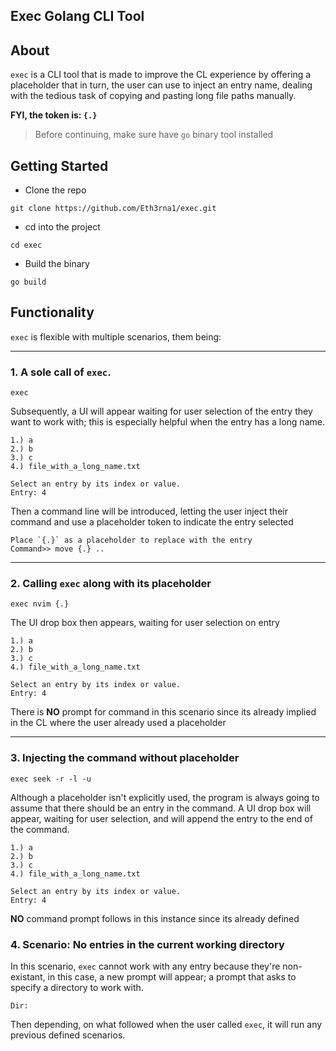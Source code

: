 ## Exec Golang CLI Tool

## About
`exec` is a CLI tool that is made to improve the CL experience by offering a placeholder that in turn, the user can use to inject an entry name, dealing with the tedious task of copying and pasting long file paths manually.

**FYI, the token is: `{.}`**

> Before continuing, make sure have `go` binary tool installed

## Getting Started
* Clone the repo
```console
git clone https://github.com/Eth3rna1/exec.git
```

* cd into the project
```console
cd exec
```

* Build the binary
```console
go build
```
## Functionality
`exec` is flexible with multiple scenarios, them being:

---
### 1. A sole call of `exec`.
```console
exec
 ```
Subsequently, a UI will appear waiting for user selection of the entry they want to work with; this is especially helpful when the entry has a long name.

```text
1.) a
2.) b
3.) c
4.) file_with_a_long_name.txt

Select an entry by its index or value.
Entry: 4
```

Then a command line will be introduced, letting the user inject their command and use a placeholder token to indicate the entry selected

```text
Place `{.}` as a placeholder to replace with the entry
Command>> move {.} ..
```

---
### 2. Calling `exec` along with its placeholder
```console
exec nvim {.}
```
The UI drop box then appears, waiting for user selection on entry

```text
1.) a
2.) b
3.) c
4.) file_with_a_long_name.txt

Select an entry by its index or value.
Entry: 4
```
There is **NO** prompt for command in this scenario since its already implied in the CL where the user already used a placeholder

---
### 3. Injecting the command without placeholder
```console
exec seek -r -l -u
```
Although a placeholder isn't explicitly used, the program is always going to assume that there should be an entry in the command. A UI drop box will appear, waiting for user selection, and will append the entry to the end of the command.

```text
1.) a
2.) b
3.) c
4.) file_with_a_long_name.txt

Select an entry by its index or value.
Entry: 4
```
**NO** command prompt follows in this instance since its already defined
### 4. Scenario: No entries in the current working directory
In this scenario, `exec` cannot work with any entry because they're non-existant, in this case, a new prompt will appear; a prompt that asks to specify a directory to work with.
```text
Dir:
```
Then depending, on what followed when the user called `exec`, it will run any previous defined scenarios.
